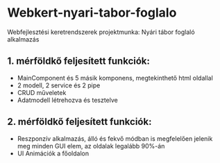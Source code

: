 # Webkert-nyari-tabor-foglalo
Webfejlesztési keretrendszerek projektmunka:
Nyári tábor foglaló alkalmazás

## 1. mérföldkő feljesített funkciók:
- MainComponent és 5 másik komponens, megtekinthető html oldallal
- 2 modell, 2 service és 2 pipe
- CRUD műveletek
- Adatmodell létrehozva és tesztelve

## 2. mérföldkő feljesített funkciók:
- Reszponzív alkalmazás, álló és fekvő módban is megfelelően jelenik meg minden GUI elem, az oldalak legalább 90%-án
- UI Animációk a főoldalon

